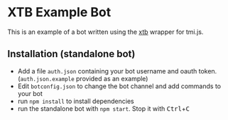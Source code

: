 # XTB Example Bot
This is an example of a bot written using the
[xtb](https://github.com/amccarthy1/xtb) wrapper for tmi.js.

## Installation (standalone bot)
* Add a file `auth.json` containing your bot username and oauth token.
  (`auth.json.example` provided as an example)
* Edit `botconfig.json` to change the bot channel and add commands to your bot
* run `npm install` to install dependencies
* run the standalone bot with `npm start`. Stop it with
<kbd>Ctrl</kbd>+<kbd>C</kbd>
